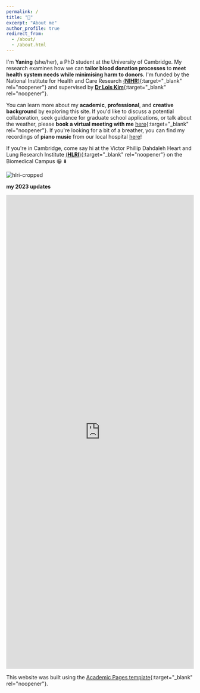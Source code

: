 ```yaml
---
permalink: /
title: "👋"
excerpt: "About me"
author_profile: true
redirect_from: 
  - /about/
  - /about.html
---
```


I'm **Yaning** (she/her), a PhD student at the University of Cambridge. My research examines how we can **tailor blood donation processes** to **meet health system needs while minimising harm to donors**. I'm funded by the National Institute for Health and Care Research [(**NIHR**)](https://www.nihr.ac.uk/){:target="_blank" rel="noopener"} and supervised by [**Dr Lois Kim**](https://www.phpc.cam.ac.uk/people/ceu-group/ceu-research-staff/lois-kim/){:target="_blank" rel="noopener"}.

You can learn more about my **academic**, **professional**, and **creative background** by exploring this site. If you'd like to discuss a potential collaboration, seek guidance for graduate school applications, or talk about the weather, please **book a virtual meeting with me** [here](https://calendly.com/yaningwu/30min){:target="_blank" rel="noopener"}. If you're looking for a bit of a breather, you can find my recordings of **piano music** from our local hospital [here](https://yaning-wu.github.io/music-at-rph/)!

If you're in Cambridge, come say hi at the Victor Phillip Dahdaleh Heart and Lung Research Institute [(**HLRI**)](https://www.hlri.cam.ac.uk/){:target="_blank" rel="noopener"} on the Biomedical Campus 😀 ⬇️ 

![hlri-cropped](https://github.com/yaning-wu/yaning-wu.github.io/assets/145920710/27efc361-6b76-4e28-9754-ae151afcb43e)

**my 2023 updates**

<iframe src="https://www.linkedin.com/embed/feed/update/urn:li:share:7144392142906413056" height="1274" width="504" frameborder="0" allowfullscreen="" title="Embedded post"></iframe>

This website was built using the [Academic Pages template](https://academicpages.github.io/){:target="_blank" rel="noopener"}. 
